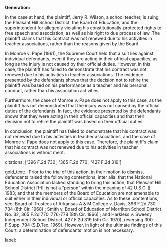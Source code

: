 **Generation:**



In the case at hand, the plaintiff, Jerry R. Wilson, a school teacher, is suing the Pleasant Hill School District, the Board of Education, and the superintendent for allegedly violating his constitutionally-protected rights to free speech and association, as well as his right to due process of law. The plaintiff claims that his contract was not renewed due to his activities in teacher associations, rather than the reasons given by the Board.

In Monroe v. Pape (1961), the Supreme Court held that a suit lies against individual defendants, even if they are acting in their official capacities, as long as the injury is not caused by their official duties. However, in this case, the plaintiff has failed to demonstrate that his contract was not renewed due to his activities in teacher associations. The evidence presented by the defendants shows that the decision not to rehire the plaintiff was based on his performance as a teacher and his personal conduct, rather than his association activities.

Furthermore, the case of Monroe v. Pape does not apply to this case, as the plaintiff has not demonstrated that the injury was not caused by the official duties of the defendants. In fact, the evidence presented by the defendants shows that they were acting in their official capacities and that their decision not to rehire the plaintiff was based on their official duties.

In conclusion, the plaintiff has failed to demonstrate that his contract was not renewed due to his activities in teacher associations, and the case of Monroe v. Pape does not apply to this case. Therefore, the plaintiff's claim that his contract was not renewed due to his activities in teacher associations is without merit.



citations: ['396 F.2d 730', '365 F.2d 770', '427 F.2d 319']

gold_text: . Prior to the trial of this action, in their motion to dismiss, defendants raised the following contentions, inter alia: that the National Education Association lacked standing to bring this action; that Pleasant Hill School District R-III is not a “person” within the meaning of 42 U.S.C. § 1983; and that the members of the Board of Education are not amenable to suit either in their individual or official capacities. As to these .contentions, see: Board of Trustees of Arkansas A & M College v. Davis, 396 F.2d 730, 734 (8th Cir. 1968) ; Smith v. Board of Education of Morrilton School District No. 32, 365 F.2d 770, 776-778 (8th Cir. 1966) ; and Harkless v. Sweeny Independent School District, 427 F.2d 319 (5th Cir. 1970), reversing 300 F.Supp. 794 (S.D.Tex. 1969). However, in light of the ultimate findings of this Court, a determination of defendants’ motion is not necessary.

label: 